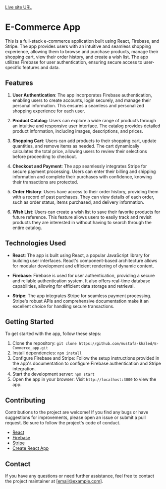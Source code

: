 [Live site URL](https://e-commerce-app-6b468.web.app/)

# E-Commerce App

This is a full-stack e-commerce application built using React, Firebase, and Stripe. The app provides users with an intuitive and seamless shopping experience, allowing them to browse and purchase products, manage their shopping cart, view their order history, and create a wish list. The app utilizes Firebase for user authentication, ensuring secure access to user-specific features and data.

## Features

1. **User Authentication**: The app incorporates Firebase authentication, enabling users to create accounts, login securely, and manage their personal information. This ensures a seamless and personalized shopping experience for each user.

2. **Product Catalog**: Users can explore a wide range of products through an intuitive and responsive user interface. The catalog provides detailed product information, including images, descriptions, and prices.

3. **Shopping Cart**: Users can add products to their shopping cart, update quantities, and remove items as needed. The cart dynamically calculates the total price, allowing users to review their selections before proceeding to checkout.

4. **Checkout and Payment**: The app seamlessly integrates Stripe for secure payment processing. Users can enter their billing and shipping information and complete their purchases with confidence, knowing their transactions are protected.

5. **Order History**: Users have access to their order history, providing them with a record of past purchases. They can view details of each order, such as order status, items purchased, and delivery information.

6. **Wish List**: Users can create a wish list to save their favorite products for future reference. This feature allows users to easily track and revisit products they are interested in without having to search through the entire catalog.

## Technologies Used

- **React**: The app is built using React, a popular JavaScript library for building user interfaces. React's component-based architecture allows for modular development and efficient rendering of dynamic content.

- **Firebase**: Firebase is used for user authentication, providing a secure and reliable authentication system. It also offers real-time database capabilities, allowing for efficient data storage and retrieval.

- **Stripe**: The app integrates Stripe for seamless payment processing. Stripe's robust APIs and comprehensive documentation make it an excellent choice for handling secure transactions.

## Getting Started

To get started with the app, follow these steps:

1. Clone the repository: `git clone https://github.com/mustafa-khaled/E-Commerce_app.git`
2. Install dependencies: `npm install`
3. Configure Firebase and Stripe: Follow the setup instructions provided in the app's documentation to configure Firebase authentication and Stripe integration.
4. Start the development server: `npm start`
5. Open the app in your browser: Visit `http://localhost:3000` to view the app.

## Contributing

Contributions to the project are welcome! If you find any bugs or have suggestions for improvements, please open an issue or submit a pull request. Be sure to follow the project's code of conduct.



- [React](https://reactjs.org/)
- [Firebase](https://firebase.google.com/)
- [Stripe](https://stripe.com/)
- [Create React App](https://create-react-app.dev/)

## Contact

If you have any questions or need further assistance, feel free to contact the project maintainer at [email@example.com].

